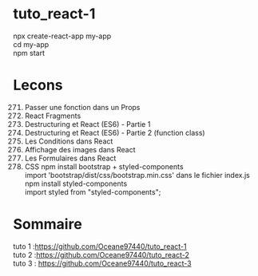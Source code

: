 # tuto_react-1
npx create-react-app my-app<br>
cd my-app<br>
npm start<br>

# Lecons
271. Passer une fonction dans un Props
272. React Fragments
273. Destructuring et React (ES6) - Partie 1
274. Destructuring et React (ES6) - Partie 2 (function class)
275. Les Conditions dans React
276. Affichage des images dans React
277. Les Formulaires dans React
300. CSS
npm install bootstrap + styled-components<br>
import 'bootstrap/dist/css/bootstrap.min.css' dans le fichier index.js<br>
npm install styled-components<br>
import styled from "styled-components";


# Sommaire
tuto 1 :https://github.com/Oceane97440/tuto_react-1<br>
tuto 2 :https://github.com/Oceane97440/tuto_react-2<br>
tuto 3 : https://github.com/Oceane97440/tuto_react-3<br>
